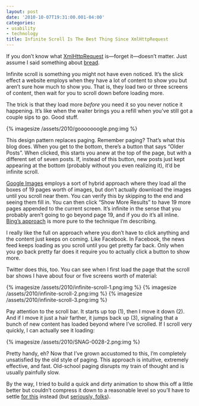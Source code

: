 ```yaml
---
layout: post
date: '2010-10-07T19:31:00.001-04:00'
categories:
- usability
- technology
title: Infinite Scroll Is The Best Thing Since XmlHttpRequest
---
```


If you don’t know what [XmlHttpRequest](http://en.wikipedia.org/wiki/XMLHttpRequest) is—forget it—doesn’t matter. Just assume I said something about [bread](http://twitter.com/#!/rssj/status/25563675734).

Infinite scroll is something you might not have even noticed. It’s the slick effect a website employs when they have a lot of content to show you but aren’t sure how much to show you. That is, they load two or three screens of content, then wait for you to scroll down before loading more.

The trick is that they load more *before* you need it so you never notice it happening. It’s like when the waiter brings you a refill when you’ve still got a couple sips to go. Good stuff.

{% imagesize /assets/2010/gooooooogle.png:img %}

This design pattern replaces paging. Remember paging? That’s what this blog does. When you get to the bottom, there’s a button that says “Older Posts”. When clicked, this starts you anew at the top of the page, but with a different set of seven posts. If, instead of this button, new posts just kept appearing at the bottom (probably without you even realizing it), it’d be infinite scroll.

[Google Images](http://images.google.com/images?&q=puppies) employs a sort of hybrid approach where they load all the boxes of 19 pages worth of images, but don’t actually download the images until you scroll near them. You can verify this by skipping to the end and seeing them fill in. You can then click “Show More Results” to have 19 more pages appended to the current screen. It’s infinite in the sense that you probably aren’t going to go beyond page 19, and if you do it’s all inline. [Bing’s approach](http://www.bing.com/images/search?q=puppies) is more pure to the technique I’m describing.

I really like the full on approach where you don’t have to click anything and the content just keeps on coming. Like Facebook. In Facebook, the news feed keeps loading as you scroll until you get pretty far back. Only when you go back pretty far does it require you to actually click a button to show more. 

Twitter does this, too. You can see when I first load the page that the scroll bar shows I have about four or five screens worth of material:  

{% imagesize /assets/2010/infinite-scroll-1.png:img %}
{% imagesize /assets/2010/infinite-scroll-2.png:img %}
{% imagesize /assets/2010/infinite-scroll-3.png:img %}

Pay attention to the scroll bar. It starts up top (1), then I move it down (2). And if I move it just a hair farther, it jumps back up (3), signaling that a bunch of new content has loaded beyond where I’ve scrolled. If I scroll very quickly, I can actually see it loading:

{% imagesize /assets/2010/SNAG-0028-2.png:img %}

Pretty handy, eh? Now that I’ve grown accustomed to this, I’m completely unsatisfied by the old style of paging. This approach is intuitive, extremely effective, and fast. Old-school paging disrupts my train of thought and is usually painfully slow.

By the way, I tried to build a quick and dirty animation to show this off a little better but couldn’t compress it down to a reasonable level so you’ll have to settle [for this](http://www.youtube.com/watch?v=oHg5SJYRHA0) instead (but [seriously, folks](http://www.youtube.com/watch?v=wDs5nAccjeY#t=3m45s)).